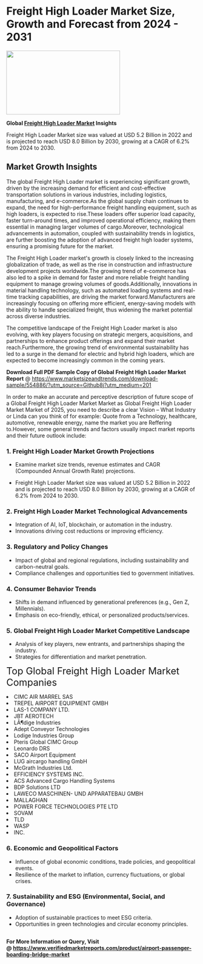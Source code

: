 <H1>Freight High Loader Market Size, Growth and Forecast from 2024 - 2031</H1><img class="aligncenter size-medium wp-image-584254" src="https://thirdeyenews.in/wp-content/uploads/2024/09/Global-Market-Research-300x168.jpeg" alt="" width="300" height="168" /><p><strong>Global&nbsp;<a href="https://www.marketsizeandtrends.com/download-sample/554886/?utm_source=Github8j?utm_medium=201">Freight High Loader Market</a> Insights</strong></p><p>Freight High Loader Market size was valued at USD 5.2 Billion in 2022 and is projected to reach USD 8.0 Billion by 2030, growing at a CAGR of 6.2% from 2024 to 2030.</p><p><h2>Market Growth Insights</h2> <p>The global Freight High Loader market is experiencing significant growth, driven by the increasing demand for efficient and cost-effective transportation solutions in various industries, including logistics, manufacturing, and e-commerce.As the global supply chain continues to expand, the need for high-performance freight handling equipment, such as high loaders, is expected to rise.These loaders offer superior load capacity, faster turn-around times, and improved operational efficiency, making them essential in managing larger volumes of cargo.Moreover, technological advancements in automation, coupled with sustainability trends in logistics, are further boosting the adoption of advanced freight high loader systems, ensuring a promising future for the market.</p> <p>The Freight High Loader market's growth is closely linked to the increasing globalization of trade, as well as the rise in construction and infrastructure development projects worldwide.The growing trend of e-commerce has also led to a spike in demand for faster and more reliable freight handling equipment to manage growing volumes of goods.Additionally, innovations in material handling technology, such as automated loading systems and real-time tracking capabilities, are driving the market forward.Manufacturers are increasingly focusing on offering more efficient, energy-saving models with the ability to handle specialized freight, thus widening the market potential across diverse industries.</p> <p>The competitive landscape of the Freight High Loader market is also evolving, with key players focusing on strategic mergers, acquisitions, and partnerships to enhance product offerings and expand their market reach.Furthermore, the growing trend of environmental sustainability has led to a surge in the demand for electric and hybrid high loaders, which are expected to become increasingly common in the coming years.</p> <p><span class=""><strong>Download Full PDF Sample Copy of Global Freight High Loader Market Report</strong> @ <a href="https://www.marketsizeandtrends.com/download-sample/554886/?utm_source=Github8j?utm_medium=201" target="_blank">https://www.marketsizeandtrends.com/download-sample/554886/?utm_source=Github8j?utm_medium=201</a></span></p><p>In order to make an accurate and perceptive description of future scope of a Global&nbsp;Freight High Loader Market Market as Global&nbsp;Freight High Loader Market Market of 2025, you need to describe a clear Vision &ndash; What Industry or Linda can you think of for example: Quote from a Technology, healthcare, automotive, renewable energy, name the market you are Reffering to.However, some general trends and factors usually impact market reports and their future outlook include:</p><h3>1.&nbsp;<strong>Freight High Loader Market Growth Projections</strong></h3><ul><li>Examine market size trends, revenue estimates and CAGR (Compounded Annual Growth Rate) projections.</li><li><p>Freight High Loader Market size was valued at USD 5.2 Billion in 2022 and is projected to reach USD 8.0 Billion by 2030, growing at a CAGR of 6.2% from 2024 to 2030.</p></li></ul><h3>2.&nbsp;<strong>Freight High Loader Market Technological Advancements</strong></h3><ul><li>Integration of AI, IoT, blockchain, or automation in the industry.</li><li>Innovations driving cost reductions or improving efficiency.</li></ul><h3>3.&nbsp;<strong>Regulatory and Policy Changes</strong></h3><ul><li>Impact of global and regional regulations, including sustainability and carbon-neutral goals.</li><li>Compliance challenges and opportunities tied to government initiatives.</li></ul><h3>4.&nbsp;<strong>Consumer Behavior Trends</strong></h3><ul><li>Shifts in demand influenced by generational preferences (e.g., Gen Z, Millennials).</li><li>Emphasis on eco-friendly, ethical, or personalized products/services.</li></ul><h3>5.&nbsp;<strong>Global Freight High Loader Market Competitive Landscape</strong></h3><ul><li>Analysis of key players, new entrants, and partnerships shaping the industry.</li><li>Strategies for differentiation and market penetration.</li></ul><p data-pm-slice="1 1 []"><span style="color: inherit; font-family: inherit; font-size: 25px;">Top Global Freight High Loader Market Companies</span></p><div class="" data-test-id=""><p><li>CIMC AIR MARREL SAS</li><li> TREPEL AIRPORT EQUIPMENT GMBH</li><li> LAS-1 COMPANY LTD.</li><li> JBT AEROTECH</li><li> LÃ¶dige Industries</li><li> Adept Conveyor Technologies</li><li> Lodige Industries Group</li><li> Pteris Global CIMC Group</li><li> Leonardo DRS</li><li> SACO Airport Equipment</li><li> LUG aircargo handling GmbH</li><li> McGrath Industries Ltd.</li><li> EFFICIENCY SYSTEMS INC.</li><li> ACS Advanced Cargo Handling Systems</li><li> BDP Solutions LTD</li><li> LAWECO MASCHINEN- UND APPARATEBAU GMBH</li><li> MALLAGHAN</li><li> POWER FORCE TECHNOLOGIES PTE LTD</li><li> SOVAM</li><li> TLD</li><li> WASP</li><li> INC.</li></p></div><h3>6.&nbsp;<strong>Economic and Geopolitical Factors</strong></h3><ul><li>Influence of global economic conditions, trade policies, and geopolitical events.</li><li>Resilience of the market to inflation, currency fluctuations, or global crises.</li></ul><h3>7.&nbsp;<strong>Sustainability and ESG (Environmental, Social, and Governance)</strong></h3><ul><li>Adoption of sustainable practices to meet ESG criteria.</li><li>Opportunities in green technologies and circular economy principles.</li></ul><h2><strong style="font-size: 14px;">For More Information or Query, Visit @&nbsp;</strong><a style="background-color: #ffffff; font-size: 14px;" href="https://www.marketsizeandtrends.com/report/freight-high-loader-market/" target="_blank">https://www.verifiedmarketreports.com/product/airport-passenger-boarding-bridge-market</a></h2>